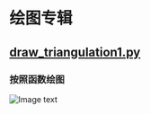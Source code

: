 # 绘图专辑


## [draw_triangulation1.py](draw_triangulation1.py)
### 按照函数绘图
![Image text](images/draw_triangulation1_result.jpg)

